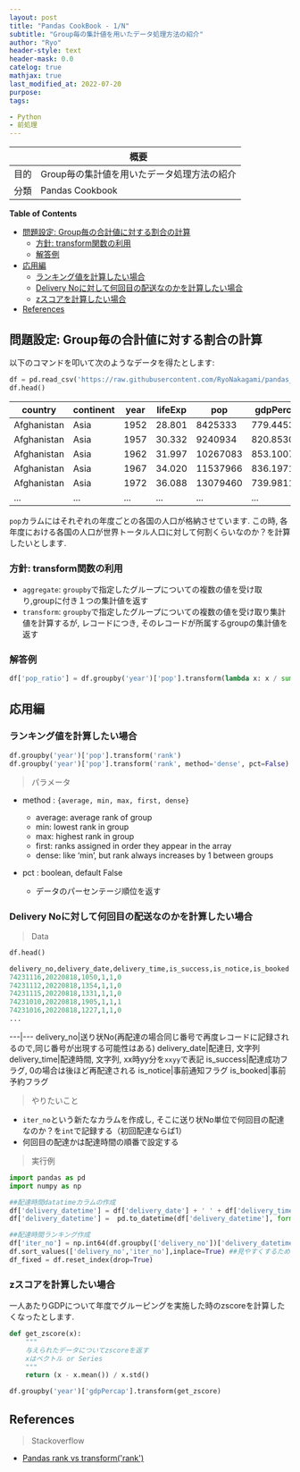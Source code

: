 ```yaml
---
layout: post
title: "Pandas CookBook - 1/N"
subtitle: "Group毎の集計値を用いたデータ処理方法の紹介"
author: "Ryo"
header-style: text
header-mask: 0.0
catelog: true
mathjax: true
last_modified_at: 2022-07-20
purpose: 
tags:

- Python
- 前処理
---
```



||概要|
|---|---|
|目的|Group毎の集計値を用いたデータ処理方法の紹介|
|分類|Pandas Cookbook|

**Table of Contents**
<!-- START doctoc generated TOC please keep comment here to allow auto update -->
<!-- DON'T EDIT THIS SECTION, INSTEAD RE-RUN doctoc TO UPDATE -->

- [問題設定: Group毎の合計値に対する割合の計算](#%E5%95%8F%E9%A1%8C%E8%A8%AD%E5%AE%9A-group%E6%AF%8E%E3%81%AE%E5%90%88%E8%A8%88%E5%80%A4%E3%81%AB%E5%AF%BE%E3%81%99%E3%82%8B%E5%89%B2%E5%90%88%E3%81%AE%E8%A8%88%E7%AE%97)
  - [方針: transform関数の利用](#%E6%96%B9%E9%87%9D-transform%E9%96%A2%E6%95%B0%E3%81%AE%E5%88%A9%E7%94%A8)
  - [解答例](#%E8%A7%A3%E7%AD%94%E4%BE%8B)
- [応用編](#%E5%BF%9C%E7%94%A8%E7%B7%A8)
  - [ランキング値を計算したい場合](#%E3%83%A9%E3%83%B3%E3%82%AD%E3%83%B3%E3%82%B0%E5%80%A4%E3%82%92%E8%A8%88%E7%AE%97%E3%81%97%E3%81%9F%E3%81%84%E5%A0%B4%E5%90%88)
  - [Delivery Noに対して何回目の配送なのかを計算したい場合](#delivery-no%E3%81%AB%E5%AF%BE%E3%81%97%E3%81%A6%E4%BD%95%E5%9B%9E%E7%9B%AE%E3%81%AE%E9%85%8D%E9%80%81%E3%81%AA%E3%81%AE%E3%81%8B%E3%82%92%E8%A8%88%E7%AE%97%E3%81%97%E3%81%9F%E3%81%84%E5%A0%B4%E5%90%88)
  - [zスコアを計算したい場合](#z%E3%82%B9%E3%82%B3%E3%82%A2%E3%82%92%E8%A8%88%E7%AE%97%E3%81%97%E3%81%9F%E3%81%84%E5%A0%B4%E5%90%88)
- [References](#references)

<!-- END doctoc generated TOC please keep comment here to allow auto update -->

## 問題設定: Group毎の合計値に対する割合の計算

以下のコマンドを叩いて次のようなデータを得たとします:

```python
df = pd.read_csv('https://raw.githubusercontent.com/RyoNakagami/pandas_for_everyone/master/data/gapminder.tsv', sep='\t')
df.head()
```

country | continent | year | lifeExp | pop | gdpPercap
---|---|---|---|---|---
Afghanistan | Asia | 1952 | 28.801 | 8425333 | 779.445314
Afghanistan | Asia | 1957 | 30.332 | 9240934 | 820.853030
Afghanistan | Asia | 1962 | 31.997 | 10267083 | 853.100710
Afghanistan | Asia | 1967 | 34.020 | 11537966 | 836.197138
Afghanistan | Asia | 1972 | 36.088 | 13079460 | 739.981106
...         |...   |...   |...     |...       | ...

`pop`カラムにはそれぞれの年度ごとの各国の人口が格納させています. この時, 各年度における各国の人口が世界トータル人口に対して何割くらいなのか？を計算したいとします.

### 方針: transform関数の利用

- `aggregate`: `groupby`で指定したグループについての複数の値を受け取り,groupに付き１つの集計値を返す
- `transform`: `groupby`で指定したグループについての複数の値を受け取り集計値を計算するが, レコードにつき, そのレコードが所属するgroupの集計値を返す


### 解答例

```python
df['pop_ratio'] = df.groupby('year')['pop'].transform(lambda x: x / sum(x))
```

## 応用編
### ランキング値を計算したい場合

```python
df.groupby('year')['pop'].transform('rank')
df.groupby('year')['pop'].transform('rank', method='dense', pct=False)
```

> パラメータ

- method : `{average, min, max, first, dense}`
    - average: average rank of group
    - min: lowest rank in group
    - max: highest rank in group
    - first: ranks assigned in order they appear in the array
    - dense: like ‘min’, but rank always increases by 1 between groups

- pct : boolean, default False
    - データのパーセンテージ順位を返す


### Delivery Noに対して何回目の配送なのかを計算したい場合

> Data

```python
df.head()

delivery_no,delivery_date,delivery_time,is_success,is_notice,is_booked
74231116,20220818,1050,1,1,0
74231112,20220818,1354,1,1,0
74231115,20220818,1331,1,1,0
74231010,20220818,1905,1,1,1
74231016,20220818,1227,1,1,0
...
```

---|---
delivery_no|送り状No(再配達の場合同じ番号で再度レコードに記録されるので,同じ番号が出現する可能性はある)
delivery_date|配達日, 文字列
delivery_time|配達時間, 文字列, xx時yy分を`xxyy`で表記
is_success|配達成功フラグ, 0の場合は後ほど再配達される
is_notice|事前通知フラグ
is_booked|事前予約フラグ

> やりたいこと

- `iter_no`という新たなカラムを作成し, そこに送り状No単位で何回目の配達なのか？を`int`で記録する（初回配達ならば1）
- 何回目の配達かは配達時間の順番で設定する

> 実行例

```python
import pandas as pd
import numpy as np

##配達時間datatimeカラムの作成
df['delivery_datetime'] = df['delivery_date'] + ' ' + df['delivery_time']
df['delivery_datetime'] =  pd.to_datetime(df['delivery_datetime'], format='%Y%m%d %H%M')

##配達時間ランキング作成
df['iter_no'] = np.int64(df.groupby(['delivery_no'])['delivery_datetime'].rank(ascending=True, method='dense'))
df.sort_values(['delivery_no','iter_no'],inplace=True) ##見やすくするため
df_fixed = df.reset_index(drop=True)
```


### zスコアを計算したい場合

一人あたりGDPについて年度でグルーピングを実施した時のzscoreを計算したくなったとします.

```python
def get_zscore(x):
    """ 
    与えられたデータについてzscoreを返す
    xはベクトル or Series
    """
    return (x - x.mean()) / x.std()

df.groupby('year')['gdpPercap'].transform(get_zscore)
```

## References

> Stackoverflow

- [Pandas rank vs transform('rank')](https://stackoverflow.com/questions/40421875/pandas-rank-vs-transformrank)
